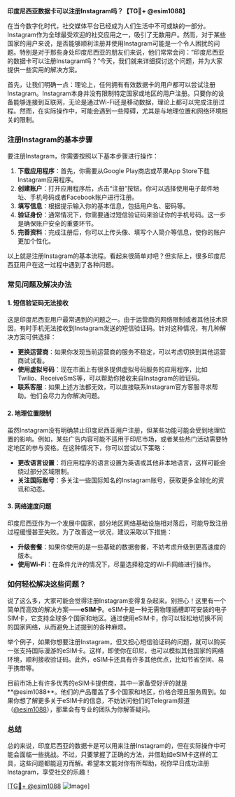 **印度尼西亚数据卡可以注册Instagram吗？【TG💪+ @esim1088】**

在当今数字化时代，社交媒体平台已经成为人们生活中不可或缺的一部分。Instagram作为全球最受欢迎的社交应用之一，吸引了无数用户。然而，对于某些国家的用户来说，是否能够顺利注册并使用Instagram可能是一个令人困扰的问题。特别是对于那些身处印度尼西亚的朋友们来说，他们常常会问：“印度尼西亚的数据卡可以注册Instagram吗？”今天，我们就来详细探讨这个问题，并为大家提供一些实用的解决方案。

首先，让我们明确一点：理论上，任何拥有有效数据卡的用户都可以尝试注册Instagram。Instagram本身并没有限制特定国家或地区的用户注册。只要你的设备能够连接到互联网，无论是通过Wi-Fi还是移动数据，理论上都可以完成注册过程。然而，在实际操作中，可能会遇到一些障碍，尤其是与地理位置和网络环境相关的限制。

### 注册Instagram的基本步骤

要注册Instagram，你需要按照以下基本步骤进行操作：

1. **下载应用程序**：首先，你需要从Google Play商店或苹果App Store下载Instagram应用程序。
2. **创建账户**：打开应用程序后，点击“注册”按钮。你可以选择使用电子邮件地址、手机号码或者Facebook账户进行注册。
3. **填写信息**：根据提示输入你的基本信息，包括用户名、密码等。
4. **验证身份**：通常情况下，你需要通过短信验证码来验证你的手机号码。这一步是确保账户安全的重要环节。
5. **完善资料**：完成注册后，你可以上传头像、填写个人简介等信息，使你的账户更加个性化。

以上就是注册Instagram的基本流程。看起来很简单对吧？但实际上，很多印度尼西亚用户在这一过程中遇到了各种问题。

### 常见问题及解决办法

#### 1. **短信验证码无法接收**
这是印度尼西亚用户最常遇到的问题之一。由于运营商的网络限制或者其他技术原因，有时手机无法接收到Instagram发送的短信验证码。针对这种情况，有几种解决方案可供选择：

- **更换运营商**：如果你发现当前运营商的服务不稳定，可以考虑切换到其他运营商试试看。
- **使用虚拟号码**：现在市面上有很多提供虚拟号码服务的应用程序，比如Twilio、ReceiveSmS等，可以帮助你接收来自Instagram的验证码。
- **联系客服**：如果上述方法都无效，可以直接联系Instagram官方客服寻求帮助。他们会尽力为你解决问题。

#### 2. **地理位置限制**
虽然Instagram没有明确禁止印度尼西亚用户注册，但某些功能可能会受到地理位置的影响。例如，某些广告内容可能不适用于印尼市场，或者某些热门活动需要特定地区的参与资格。在这种情况下，你可以尝试以下策略：

- **更改语言设置**：将应用程序的语言设置为英语或其他非本地语言，这样可能会绕过部分区域限制。
- **关注国际账号**：多关注一些国际知名的Instagram账号，获取更多全球化的资讯和动态。

#### 3. **网络速度问题**
印度尼西亚作为一个发展中国家，部分地区网络基础设施相对落后，可能导致注册过程缓慢甚至失败。为了改善这一状况，建议采取以下措施：

- **升级套餐**：如果你使用的是一些基础的数据套餐，不妨考虑升级到更高速度的版本。
- **使用Wi-Fi**：在条件允许的情况下，尽量选择稳定的Wi-Fi网络进行操作。

### 如何轻松解决这些问题？

说了这么多，大家可能会觉得注册Instagram变得复杂起来。别担心！这里有一个简单而高效的解决方案——**eSIM卡**。eSIM卡是一种无需物理插槽即可安装的电子SIM卡，它支持全球多个国家和地区。通过使用eSIM卡，你可以轻松地切换不同的国家网络，从而避免上述提到的各种麻烦。

举个例子，如果你想要注册Instagram，但又担心短信验证码的问题，就可以购买一张支持国际漫游的eSIM卡。这样，即使你在印尼，也可以模拟其他国家的网络环境，顺利接收验证码。此外，eSIM卡还具有许多其他优点，比如节省空间、易于携带等。

目前市场上有许多优秀的eSIM卡提供商，其中一家备受好评的就是**@esim1088**。他们的产品覆盖了多个国家和地区，价格合理且服务周到。如果你想了解更多关于eSIM卡的信息，不妨访问他们的Telegram频道（[@esim1088](https://t.me/s/esim1088)），那里会有专业的团队为你解答疑问。

### 总结

总的来说，印度尼西亚的数据卡是可以用来注册Instagram的，但在实际操作中可能会面临一些挑战。不过，只要掌握了正确的方法，并借助如eSIM卡这样的工具，这些问题都能迎刃而解。希望本文能对你有所帮助，祝你早日成功注册Instagram，享受社交的乐趣！

[[TG💪+ @esim1088](https://t.me/s/esim1088) ![Image](https://i.postimg.cc/4NQfJmqS/Snipaste-2025-05-13-00-14-12.png)]